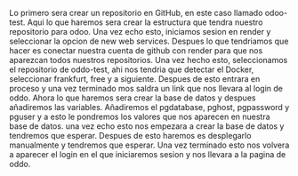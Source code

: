 Lo primero sera crear un repositorio en GitHub, en este caso llamado odoo-test.
Aqui lo que haremos sera crear la estructura que tendra nuestro repositorio para odoo.
Una vez echo esto, iniciamos sesion en render y seleccionar la opcion de new web services.
Despues lo que tendriamos que hacer es conectar nuestra cuenta de github con render para que nos aparezcan todos nuestros repositorios.
Una vez hecho esto, seleccionamos el repositorio de oddo-test, ahi nos tendria que detectar el Docker, seleccionar frankfurt, free y a siguiente.
Despues de esto entrara en proceso y una vez terminado mos saldra un link que nos llevara al login de oddo.
Ahora lo que haremos sera crear la base de datos y despues añadiremos las variables.
Añadiremos el pgdatabase, pghost, pgpassword y pguser y a esto le pondremos los valores que nos aparecen en nuestra base de datos.
una vez echo esto nos empezara a crear la base de datos y tendremos que esperar.
Despues de esto haremos es desplegarlo manualmente y tendremos que esperar.
Una vez terminado esto nos volvera a aparecer el login en el que iniciaremos sesion y nos llevara a la pagina de oddo.
